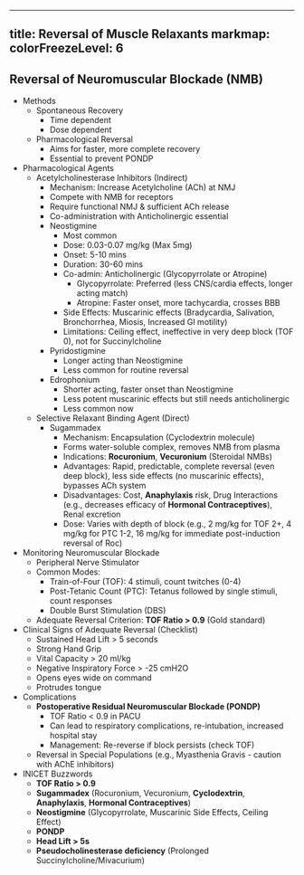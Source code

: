
---
title: Reversal of Muscle Relaxants
markmap:
  colorFreezeLevel: 6
---

## Reversal of Neuromuscular Blockade (NMB)
- Methods
  - Spontaneous Recovery
    - Time dependent
    - Dose dependent
  - Pharmacological Reversal
    - Aims for faster, more complete recovery
    - Essential to prevent PONDP
- Pharmacological Agents
  - Acetylcholinesterase Inhibitors (Indirect)
    - Mechanism: Increase Acetylcholine (ACh) at NMJ
    - Compete with NMB for receptors
    - Require functional NMJ & sufficient ACh release
    - Co-administration with Anticholinergic essential
    - Neostigmine
      - Most common
      - Dose: 0.03-0.07 mg/kg (Max 5mg)
      - Onset: 5-10 mins
      - Duration: 30-60 mins
      - Co-admin: Anticholinergic (Glycopyrrolate or Atropine)
        - Glycopyrrolate: Preferred (less CNS/cardia effects, longer acting match)
        - Atropine: Faster onset, more tachycardia, crosses BBB
      - Side Effects: Muscarinic effects (Bradycardia, Salivation, Bronchorrhea, Miosis, Increased GI motility)
      - Limitations: Ceiling effect, ineffective in very deep block (TOF 0), not for Succinylcholine
    - Pyridostigmine
      - Longer acting than Neostigmine
      - Less common for routine reversal
    - Edrophonium
      - Shorter acting, faster onset than Neostigmine
      - Less potent muscarinic effects but still needs anticholinergic
      - Less common now
  - Selective Relaxant Binding Agent (Direct)
    - Sugammadex
      - Mechanism: Encapsulation (Cyclodextrin molecule)
      - Forms water-soluble complex, removes NMB from plasma
      - Indications: **Rocuronium**, **Vecuronium** (Steroidal NMBs)
      - Advantages: Rapid, predictable, complete reversal (even deep block), less side effects (no muscarinic effects), bypasses ACh system
      - Disadvantages: Cost, **Anaphylaxis** risk, Drug Interactions (e.g., decreases efficacy of **Hormonal Contraceptives**), Renal excretion
      - Dose: Varies with depth of block (e.g., 2 mg/kg for TOF 2+, 4 mg/kg for PTC 1-2, 16 mg/kg for immediate post-induction reversal of Roc)
- Monitoring Neuromuscular Blockade
  - Peripheral Nerve Stimulator
  - Common Modes:
    - Train-of-Four (TOF): 4 stimuli, count twitches (0-4)
    - Post-Tetanic Count (PTC): Tetanus followed by single stimuli, count responses
    - Double Burst Stimulation (DBS)
  - Adequate Reversal Criterion: **TOF Ratio > 0.9** (Gold standard)
- Clinical Signs of Adequate Reversal (Checklist)
  - Sustained Head Lift > 5 seconds
  - Strong Hand Grip
  - Vital Capacity > 20 ml/kg
  - Negative Inspiratory Force > -25 cmH2O
  - Opens eyes wide on command
  - Protrudes tongue
- Complications
  - **Postoperative Residual Neuromuscular Blockade (PONDP)**
    - TOF Ratio < 0.9 in PACU
    - Can lead to respiratory complications, re-intubation, increased hospital stay
    - Management: Re-reverse if block persists (check TOF)
  - Reversal in Special Populations (e.g., Myasthenia Gravis - caution with AChE inhibitors)
- INICET Buzzwords
  - **TOF Ratio > 0.9**
  - **Sugammadex** (Rocuronium, Vecuronium, **Cyclodextrin**, **Anaphylaxis**, **Hormonal Contraceptives**)
  - **Neostigmine** (Glycopyrrolate, Muscarinic Side Effects, Ceiling Effect)
  - **PONDP**
  - **Head Lift > 5s**
  - **Pseudocholinesterase deficiency** (Prolonged Succinylcholine/Mivacurium)
